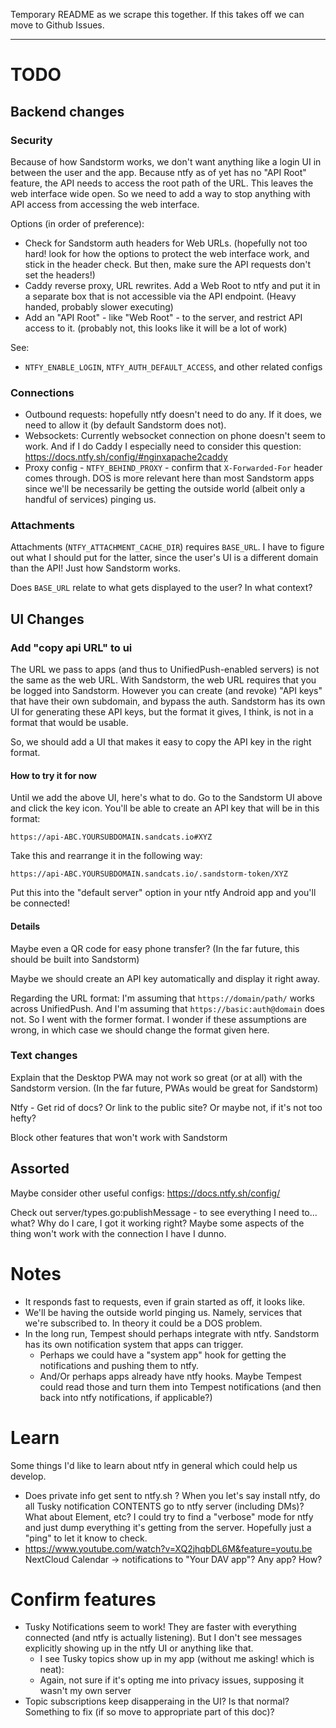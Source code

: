 Temporary README as we scrape this together. If this takes off we can move to Github Issues.

----

# TODO

## Backend changes

### Security

Because of how Sandstorm works, we don't want anything like a login UI in between the user and the app. Because ntfy as of yet has no "API Root" feature, the API needs to access the root path of the URL. This leaves the web interface wide open. So we need to add a way to stop anything with API access from accessing the web interface.

Options (in order of preference):

* Check for Sandstorm auth headers for Web URLs. (hopefully not too hard! look for how the options to protect the web interface work, and stick in the header check. But then, make sure the API requests don't set the headers!)
* Caddy reverse proxy, URL rewrites. Add a Web Root to ntfy and put it in a separate box that is not accessible via the API endpoint. (Heavy handed, probably slower executing)
* Add an "API Root" - like "Web Root" - to the server, and restrict API access to it. (probably not, this looks like it will be a lot of work)

See:

* `NTFY_ENABLE_LOGIN`, `NTFY_AUTH_DEFAULT_ACCESS`, and other related configs

### Connections

* Outbound requests: hopefully ntfy doesn't need to do any. If it does, we need to allow it (by default Sandstorm does not).
* Websockets: Currently websocket connection on phone doesn't seem to work. And if I do Caddy I especially need to consider this question: https://docs.ntfy.sh/config/#nginxapache2caddy
* Proxy config - `NTFY_BEHIND_PROXY` - confirm that `X-Forwarded-For` header comes through. DOS is more relevant here than most Sandstorm apps since we'll be necessarily be getting the outside world (albeit only a handful of services) pinging us.

### Attachments

Attachments (`NTFY_ATTACHMENT_CACHE_DIR`) requires `BASE_URL`. I have to figure out what I should put for the latter, since the user's UI is a different domain than the API! Just how Sandstorm works.

Does `BASE_URL` relate to what gets displayed to the user? In what context?

## UI Changes

### Add "copy api URL" to ui

The URL we pass to apps (and thus to UnifiedPush-enabled servers) is not the same as the web URL. With Sandstorm, the web URL requires that you be logged into Sandstorm. However you can create (and revoke) "API keys" that have their own subdomain, and bypass the auth. Sandstorm has its own UI for generating these API keys, but the format it gives, I think, is not in a format that would be usable.

So, we should add a UI that makes it easy to copy the API key in the right format.

#### How to try it for now

Until we add the above UI, here's what to do. Go to the Sandstorm UI above and click the key icon. You'll be able to create an API key that will be in this format:

`https://api-ABC.YOURSUBDOMAIN.sandcats.io#XYZ`

Take this and rearrange it in the following way:

`https://api-ABC.YOURSUBDOMAIN.sandcats.io/.sandstorm-token/XYZ`

Put this into the "default server" option in your ntfy Android app and you'll be connected!

#### Details

Maybe even a QR code for easy phone transfer? (In the far future, this should be built into Sandstorm)

Maybe we should create an API key automatically and display it right away.

Regarding the URL format: I'm assuming that `https://domain/path/` works across UnifiedPush. And I'm assuming that `https://basic:auth@domain` does not. So I went with the former format. I wonder if these assumptions are wrong, in which case we should change the format given here.

### Text changes

Explain that the Desktop PWA may not work so great (or at all) with the Sandstorm version. (In the far future, PWAs would be great for Sandstorm)

Ntfy - Get rid of docs? Or link to the public site? Or maybe not, if it's not too hefty?

Block other features that won't work with Sandstorm

## Assorted

Maybe consider other useful configs: https://docs.ntfy.sh/config/

Check out server/types.go:publishMessage - to see everything I need to... what? Why do I care, I got it working right? Maybe some aspects of the thing won't work with the connection I have I dunno.

# Notes

* It responds fast to requests, even if grain started as off, it looks like.
* We'll be having the outside world pinging us. Namely, services that we're subscribed to. In theory it could be a DOS problem.
* In the long run, Tempest should perhaps integrate with ntfy. Sandstorm has its own notification system that apps can trigger.
	* Perhaps we could have a "system app" hook for getting the notifications and pushing them to ntfy.
	* And/Or perhaps apps already have ntfy hooks. Maybe Tempest could read those and turn them into Tempest notifications (and then back into ntfy notifications, if applicable?)

# Learn

Some things I'd like to learn about ntfy in general which could help us develop.

* Does private info get sent to ntfy.sh ? When you let's say install ntfy, do all Tusky notification CONTENTS go to ntfy server (including DMs)? What about Element, etc? I could try to find a "verbose" mode for ntfy and just dump everything it's getting from the server. Hopefully just a "ping" to let it know to check.
* https://www.youtube.com/watch?v=XQ2jhqbDL6M&feature=youtu.be NextCloud Calendar -> notifications to "Your DAV app"? Any app? How?

# Confirm features

* Tusky Notifications seem to work! They are faster with everything connected (and ntfy is actually listening). But I don't see messages explicitly showing up in the ntfy UI or anything like that.
	* I see Tusky topics show up in my app (without me asking! which is neat):
	* Again, not sure if it's opting me into privacy issues, supposing it wasn't my own server
* Topic subscriptions keep disapperaing in the UI? Is that normal? Something to fix (if so move to appropriate part of this doc)?
